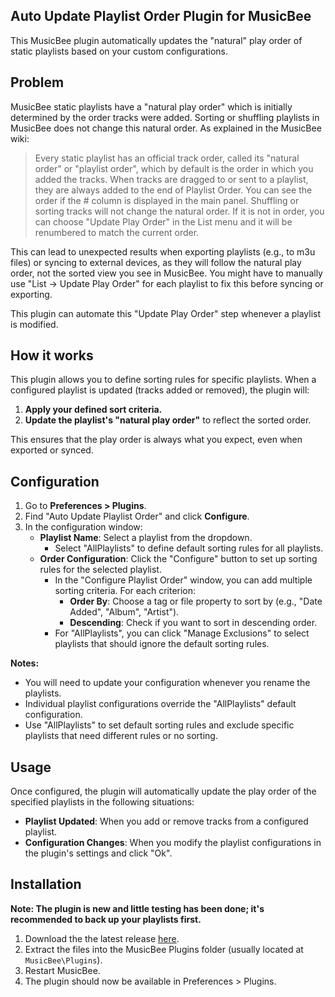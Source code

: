 ## Auto Update Playlist Order Plugin for MusicBee

This MusicBee plugin automatically updates the "natural" play order of static playlists based on your custom configurations.

## Problem

MusicBee static playlists have a "natural play order" which is initially determined by the order tracks were added.  Sorting or shuffling playlists in MusicBee does not change this natural order. As explained in the MusicBee wiki:

> Every static playlist has an official track order, called its "natural order" or "playlist order", which by default is the order in which you added the tracks. When tracks are dragged to or sent to a playlist, they are always added to the end of Playlist Order. You can see the order if the # column is displayed in the main panel. Shuffling or sorting tracks will not change the natural order.
> If it is not in order, you can choose "Update Play Order" in the List menu and it will be renumbered to match the current order.

This can lead to unexpected results when exporting playlists (e.g., to m3u files) or syncing to external devices, as they will follow the natural play order, not the sorted view you see in MusicBee. You might have to manually use "List -> Update Play Order" for each playlist to fix this before syncing or exporting.

This plugin can automate this "Update Play Order" step whenever a playlist is modified.

## How it works

This plugin allows you to define sorting rules for specific playlists. When a configured playlist is updated (tracks added or removed), the plugin will:

1. **Apply your defined sort criteria.**
2. **Update the playlist's "natural play order"** to reflect the sorted order.

This ensures that the play order is always what you expect, even when exported or synced.

## Configuration

1.  Go to **Preferences > Plugins**.
2.  Find "Auto Update Playlist Order" and click **Configure**.
3.  In the configuration window:
    *   **Playlist Name**: Select a playlist from the dropdown.
        * Select "AllPlaylists" to define default sorting rules for all playlists.
    *   **Order Configuration**: Click the "Configure" button to set up sorting rules for the selected playlist.
        *   In the "Configure Playlist Order" window, you can add multiple sorting criteria. For each criterion:
            *   **Order By**: Choose a tag or file property to sort by (e.g., "Date Added", "Album", "Artist").
            *   **Descending**: Check if you want to sort in descending order.
        *   For "AllPlaylists", you can click "Manage Exclusions" to select playlists that should ignore the default sorting rules.

**Notes:**
* You will need to update your configuration whenever you rename the playlists.
* Individual playlist configurations override the "AllPlaylists" default configuration.
* Use "AllPlaylists" to set default sorting rules and exclude specific playlists that need different rules or no sorting.

## Usage

Once configured, the plugin will automatically update the play order of the specified playlists in the following situations:

*   **Playlist Updated**: When you add or remove tracks from a configured playlist.
*   **Configuration Changes**: When you modify the playlist configurations in the plugin's settings and click "Ok".

## Installation

**Note: The plugin is new and little testing has been done; it's recommended to back up your playlists first.**

1.  Download the the latest release [here](https://github.com/fiso64/MusicBee-Auto-Update-Playlist-Order/releases).
2.  Extract the files into the MusicBee Plugins folder (usually located at `MusicBee\Plugins`).
3.  Restart MusicBee.
4.  The plugin should now be available in Preferences > Plugins.
